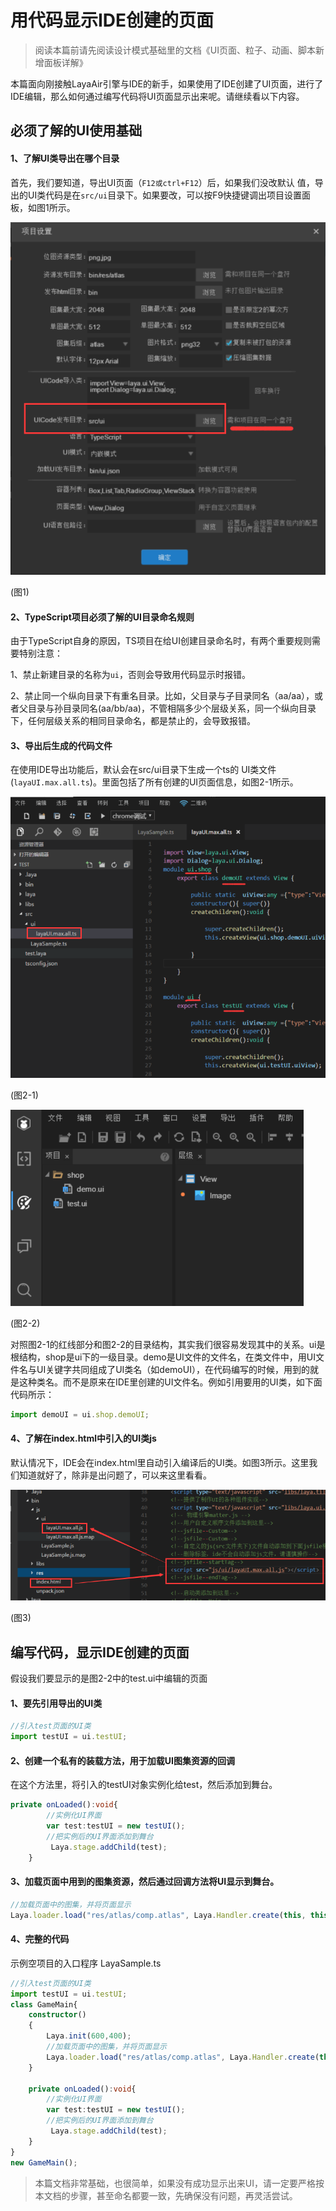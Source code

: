 # 用代码显示IDE创建的页面

> 阅读本篇前请先阅读设计模式基础里的文档《UI页面、粒子、动画、脚本新增面板详解》

本篇面向刚接触LayaAir引擎与IDE的新手，如果使用了IDE创建了UI页面，进行了IDE编辑，那么如何通过编写代码将UI页面显示出来呢。请继续看以下内容。



## 必须了解的UI使用基础

#### 1、了解UI类导出在哪个目录

首先，我们要知道，导出UI页面（`F12或ctrl+F12`）后，如果我们没改默认 值，导出的UI类代码是在`src/ui`目录下。如果要改，可以按F9快捷键调出项目设置面板，如图1所示。

![图1](img/1.png) 

(图1)

#### 2、TypeScript项目必须了解的UI目录命名规则

由于TypeScript自身的原因，TS项目在给UI创建目录命名时，有两个重要规则需要特别注意：

1、禁止新建目录的名称为`ui`，否则会导致用代码显示时报错。

2、禁止同一个纵向目录下有重名目录。比如，父目录与子目录同名（aa/aa），或者父目录与孙目录同名(aa/bb/aa)，不管相隔多少个层级关系，同一个纵向目录下，任何层级关系的相同目录命名，都是禁止的，会导致报错。

#### 3、导出后生成的代码文件

在使用IDE导出功能后，默认会在src/ui目录下生成一个ts的 UI类文件(`layaUI.max.all.ts`)。里面包括了所有创建的UI页面信息，如图2-1所示。

![图2-1](img/2-1.png) 

(图2-1)

![图2-2](img/2-2.png) 

(图2-2)

对照图2-1的红线部分和图2-2的目录结构，其实我们很容易发现其中的关系。ui是根结构，shop是ui下的一级目录。demo是UI文件的文件名，在类文件中，用UI文件名与UI关键字共同组成了UI类名（如demoUI），在代码编写的时候，用到的就是这种类名。而不是原来在IDE里创建的UI文件名。例如引用要用的UI类，如下面代码所示：

```typescript
import demoUI = ui.shop.demoUI;
```

#### 4、了解在index.html中引入的UI类js

默认情况下，IDE会在index.html里自动引入编译后的UI类。如图3所示。这里我们知道就好了，除非是出问题了，可以来这里看看。

![图3](img/3.png)  

(图3)



## 编写代码，显示IDE创建的页面

假设我们要显示的是图2-2中的test.ui中编辑的页面

#### 1、要先引用导出的UI类

```typescript
//引入test页面的UI类
import testUI = ui.testUI;
```

#### 2、创建一个私有的装载方法，用于加载UI图集资源的回调

在这个方法里，将引入的testUI对象实例化给test，然后添加到舞台。

```typescript
private onLoaded():void{
        //实例化UI界面
        var test:testUI = new testUI();
        //把实例后的UI界面添加到舞台
         Laya.stage.addChild(test);
    }
```

#### 3、加载页面中用到的图集资源，然后通过回调方法将UI显示到舞台。

```typescript
//加载页面中的图集，并将页面显示
Laya.loader.load("res/atlas/comp.atlas", Laya.Handler.create(this, this.onLoaded));
```

#### 4、完整的代码

示例空项目的入口程序 LayaSample.ts

```typescript
//引入test页面的UI类
import testUI = ui.testUI;
class GameMain{
    constructor()
    {
        Laya.init(600,400);
      	//加载页面中的图集，并将页面显示
        Laya.loader.load("res/atlas/comp.atlas", Laya.Handler.create(this, this.onLoaded));
    }

    private onLoaded():void{
        //实例化UI界面
        var test:testUI = new testUI();
        //把实例后的UI界面添加到舞台
         Laya.stage.addChild(test);
    }
}
new GameMain();
```



> 本篇文档非常基础，也很简单，如果没有成功显示出来UI，请一定要严格按本文档的步骤，甚至命名都要一致，先确保没有问题，再灵活尝试。